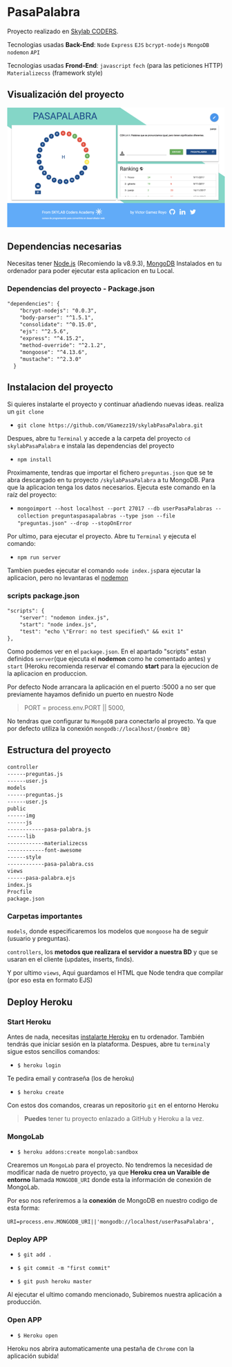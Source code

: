 

# PasaPalabra

Proyecto realizado en [Skylab CODERS][4]. 

Tecnologias usadas **Back-End**: `Node` `Express` `EJS` `bcrypt-nodejs` `MongoDB` `nodemon` `API`

Tecnologias usadas **Frond-End**: `javascript` `fech` (para las peticiones HTTP) `Materializecss`  (framework style)

## Visualización del proyecto

![alt text](/public/img/github/pasa-palabra.png)

## Dependencias necesarias

Necesitas tener [Node.js][1] (Recomiendo la v8.9.3), [MongoDB][2] Instalados en tu ordenador para poder ejecutar esta aplicacion en tu Local.

### Dependencias del proyecto - Package.json 
```
"dependencies": {
    "bcrypt-nodejs": "0.0.3",
    "body-parser": "^1.5.1",
    "consolidate": "^0.15.0",
    "ejs": "^2.5.6",
    "express": "^4.15.2",
    "method-override": "^2.1.2",
    "mongoose": "^4.13.6",
    "mustache": "^2.3.0"
  }
```
  

## Instalacion del proyecto

Si quieres instalarte el proyecto y continuar añadiendo nuevas ideas. realiza un `git clone`


- `git clone https://github.com/VGamezz19/skylabPasaPalabra.git`

Despues,  abre tu `Terminal` y accede a la carpeta del proyecto `cd skylabPasaPalabra` e instala las dependencias del proyecto 

 - `npm install`

Proximamente, tendras que importar el fichero `preguntas.json` que se te abra descargado en tu proyecto `/skylabPasaPalabra` a tu MongoDB. Para que la aplicacion tenga los datos necesarios. Ejecuta este comando en la raíz del proyecto: 

- `mongoimport --host localhost --port 27017 --db userPasaPalabras --collection preguntaspasapalabras --type json --file "preguntas.json" --drop --stopOnError`

Por ultimo, para ejecutar el proyecto. Abre tu `Terminal` y ejecuta el comando: 

- `npm run server`

Tambien puedes ejecutar el comando `node index.js`para ejecutar la aplicacion, pero no levantaras el [nodemon][3]
### scripts package.json
```
"scripts": {
    "server": "nodemon index.js",
    "start": "node index.js",
    "test": "echo \"Error: no test specified\" && exit 1"
},
```
Como podemos ver  en el `package.json`. En el apartado "scripts" estan definidos `server`(que ejecuta el **nodemon** como he comentado antes) y `start` (Heroku recomienda reservar el comando **start** para la ejecucion de la aplicacion en produccion. 

Por defecto Node arrancara la aplicación en el puerto :5000 a no ser que previamente hayamos definido un puerto en nuestro Node 

>PORT = process.env.PORT || 5000,

No tendras que configurar tu `MongoDB` para conectarlo al proyecto. Ya que por defecto utiliza la conexión `mongodb://localhost/{nombre DB}`

## Estructura del proyecto

```
controller
------preguntas.js
------user.js
models
------preguntas.js
------user.js
public
------img
------js
------------pasa-palabra.js
------lib
------------materializecss
------------font-awesome
------style
------------pasa-palabra.css
views
------pasa-palabra.ejs
index.js
Procfile
package.json
```

### Carpetas importantes

`models`, donde especificaremos los modelos que `mongoose` ha de seguir (usuario y preguntas).

`controllers`, los **metodos que realizara el servidor a nuestra BD** y que se usaran en el cliente (updates, inserts, finds).
 
Y por ultimo `views`, Aqui guardamos el HTML que Node tendra que compilar (por eso esta en formato EJS)

## Deploy Heroku

### Start Heroku

Antes de nada, necesitas [instalarte Heroku][5] en tu ordenador. También tendrás que iniciar sesión en la plataforma.
Despues, abre tu `terminal`y sigue estos sencillos comandos:

-	`$ heroku login`

Te pedira email y contraseña (los de heroku)

-	`$ heroku create`

Con estos dos comandos, crearas un repositorio `git` en el entorno Heroku

>**Puedes** tener tu proyecto enlazado a GitHub y Heroku a la vez.

### MongoLab

 - `$ heroku addons:create mongolab:sandbox`

Crearemos un `MongoLab` para el proyecto. No tendremos la necesidad de modificar nada de nuetro proyecto, ya que **Heroku crea un Varaible de entorno** llamada `MONGODB_URI` donde esta la información de conexión de MongoLab.

Por eso nos referiremos  a la **conexión** de MongoDB en nuestro codigo de esta forma:

`URI=process.env.MONGODB_URI||'mongodb://localhost/userPasaPalabra',`

### Deploy APP
- `$ git add .`

- `$ git commit -m "first commit"`

- `$ git push heroku master`

Al ejecutar el ultimo comando mencionado, Subiremos nuestra aplicación a producción.

### Open APP
- `$ Heroku open`

Heroku nos abrira automaticamente una pestaña de `Chrome` con la aplicación subida! 


[1]: https://nodejs.org/es/
[2]: https://docs.mongodb.com/manual/installation/
[3]: https://nodemon.io/
[4]: http://www.skylabcoders.com/es
[5]: https://devcenter.heroku.com/articles/heroku-cli
